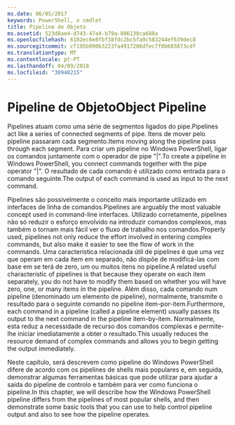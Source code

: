 ```yaml
---
ms.date: 06/05/2017
keywords: PowerShell, o cmdlet
title: Pipeline de Objeto
ms.assetid: 523d8ae4-d743-47a4-b79a-806130ca688a
ms.openlocfilehash: 6102ec6e8fbf38fdc2bc5fa9c583244ef639dec8
ms.sourcegitcommit: cf195b090b3223fa4917206dfec7f0b603873cdf
ms.translationtype: MT
ms.contentlocale: pt-PT
ms.lasthandoff: 04/09/2018
ms.locfileid: "30948215"
---
```

# <a name="object-pipeline"></a><span data-ttu-id="9a5f2-103">Pipeline de Objeto</span><span class="sxs-lookup"><span data-stu-id="9a5f2-103">Object Pipeline</span></span>
<span data-ttu-id="9a5f2-104">Pipelines atuam como uma série de segmentos ligados do pipe.</span><span class="sxs-lookup"><span data-stu-id="9a5f2-104">Pipelines act like a series of connected segments of pipe.</span></span> <span data-ttu-id="9a5f2-105">Itens de mover pelo pipeline passaram cada segmento.</span><span class="sxs-lookup"><span data-stu-id="9a5f2-105">Items moving along the pipeline pass through each segment.</span></span> <span data-ttu-id="9a5f2-106">Para criar um pipeline no Windows PowerShell, ligar os comandos juntamente com o operador de pipe "|".</span><span class="sxs-lookup"><span data-stu-id="9a5f2-106">To create a pipeline in Windows PowerShell, you connect commands together with the pipe operator "|".</span></span> <span data-ttu-id="9a5f2-107">O resultado de cada comando é utilizado como entrada para o comando seguinte.</span><span class="sxs-lookup"><span data-stu-id="9a5f2-107">The output of each command is used as input to the next command.</span></span>

<span data-ttu-id="9a5f2-108">Pipelines são possivelmente o conceito mais importante utilizado em interfaces de linha de comandos.</span><span class="sxs-lookup"><span data-stu-id="9a5f2-108">Pipelines are arguably the most valuable concept used in command-line interfaces.</span></span> <span data-ttu-id="9a5f2-109">Utilizado corretamente, pipelines não só reduzir o esforço envolvido na introduzir comandos complexos, mas também o tornam mais fácil ver o fluxo de trabalho nos comandos.</span><span class="sxs-lookup"><span data-stu-id="9a5f2-109">Properly used, pipelines not only reduce the effort involved in entering complex commands, but also make it easier to see the flow of work in the commands.</span></span> <span data-ttu-id="9a5f2-110">Uma característica relacionada útil de pipelines é que uma vez que operam em cada item em separado, não dispõe de modificá-las com base em se terá de zero, um ou muitos itens no pipeline.</span><span class="sxs-lookup"><span data-stu-id="9a5f2-110">A related useful characteristic of pipelines is that because they operate on each item separately, you do not have to modify them based on whether you will have zero, one, or many items in the pipeline.</span></span> <span data-ttu-id="9a5f2-111">Além disso, cada comando num pipeline (denominado um elemento de pipeline), normalmente, transmite o resultado para o seguinte comando no pipeline item-por-item.</span><span class="sxs-lookup"><span data-stu-id="9a5f2-111">Furthermore, each command in a pipeline (called a pipeline element) usually passes its output to the next command in the pipeline item-by-item.</span></span> <span data-ttu-id="9a5f2-112">Normalmente, esta reduz a necessidade de recurso dos comandos complexas e permite-lhe iniciar imediatamente a obter o resultado.</span><span class="sxs-lookup"><span data-stu-id="9a5f2-112">This usually reduces the resource demand of complex commands and allows you to begin getting the output immediately.</span></span>

<span data-ttu-id="9a5f2-113">Neste capítulo, será descrevem como pipeline do Windows PowerShell difere de acordo com os pipelines de shells mais populares e, em seguida, demonstrar algumas ferramentas básicas que pode utilizar para ajudar a saída do pipeline de controlo e também para ver como funciona o pipeline.</span><span class="sxs-lookup"><span data-stu-id="9a5f2-113">In this chapter, we will describe how the Windows PowerShell pipeline differs from the pipelines of most popular shells, and then demonstrate some basic tools that you can use to help control pipeline output and also to see how the pipeline operates.</span></span>